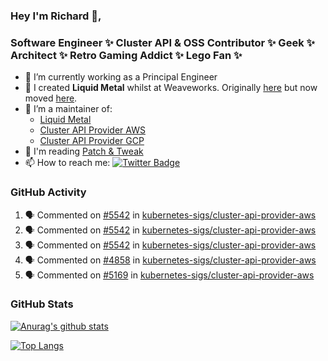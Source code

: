 ### Hey I'm Richard 👋, 

<h3 align="left">Software Engineer ✨ Cluster API & OSS Contributor ✨ Geek ✨ Architect ✨ Retro Gaming Addict ✨ Lego Fan ✨</h3>

- 🔭 I’m currently working as a Principal Engineer
- 📯 I created **Liquid Metal** whilst at Weaveworks. Originally [here](https://github.com/weaveworks-liquidmetal) but now moved [here](https://github.com/liquidmetal-dev).
- 👯 I’m a maintainer of:
  -  [Liquid Metal](https://github.com/liquidmetal-dev)
  -  [Cluster API Provider AWS](https://github.com/kubernetes-sigs/cluster-api-provider-aws)
  -  [Cluster API Provider GCP](https://github.com/kubernetes-sigs/cluster-api-provider-gcp)
- 💬 I'm reading [Patch & Tweak](https://bjooks.com/products/patch-tweak-exploring-modular-synthesis)
- 📫 How to reach me: [![Twitter Badge](https://img.shields.io/badge/-@fruit_case-00acee?style=flat&logo=Twitter&logoColor=white)](https://twitter.com/intent/follow?screen_name=fruit_case "Follow on Twitter")

### GitHub Activity 

<!--START_SECTION:activity-->
1. 🗣 Commented on [#5542](https://github.com/kubernetes-sigs/cluster-api-provider-aws/pull/5542#issuecomment-2965424930) in [kubernetes-sigs/cluster-api-provider-aws](https://github.com/kubernetes-sigs/cluster-api-provider-aws)
2. 🗣 Commented on [#5542](https://github.com/kubernetes-sigs/cluster-api-provider-aws/pull/5542#issuecomment-2965423818) in [kubernetes-sigs/cluster-api-provider-aws](https://github.com/kubernetes-sigs/cluster-api-provider-aws)
3. 🗣 Commented on [#5542](https://github.com/kubernetes-sigs/cluster-api-provider-aws/pull/5542#issuecomment-2965423105) in [kubernetes-sigs/cluster-api-provider-aws](https://github.com/kubernetes-sigs/cluster-api-provider-aws)
4. 🗣 Commented on [#4858](https://github.com/kubernetes-sigs/cluster-api-provider-aws/issues/4858#issuecomment-2965400347) in [kubernetes-sigs/cluster-api-provider-aws](https://github.com/kubernetes-sigs/cluster-api-provider-aws)
5. 🗣 Commented on [#5169](https://github.com/kubernetes-sigs/cluster-api-provider-aws/issues/5169#issuecomment-2965397836) in [kubernetes-sigs/cluster-api-provider-aws](https://github.com/kubernetes-sigs/cluster-api-provider-aws)
<!--END_SECTION:activity-->

### GitHub Stats

[![Anurag's github stats](https://github-readme-stats.vercel.app/api?username=richardcase&count_private=true&show_icons=true)](https://github.com/anuraghazra/github-readme-stats)

[![Top Langs](https://github-readme-stats.vercel.app/api/top-langs/?username=richardcase&hide=html&layout=compact)](https://github.com/anuraghazra/github-readme-stats)
